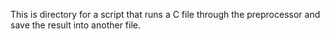 This is directory for a script that runs a C file through the preprocessor and save the result into another file.
